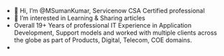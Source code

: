 - 👋 Hi, I’m @MSumanKumar, Servicenow CSA Certified professional
- 👀 I’m interested in Learning & Sharing articles
- Overall 19+ Years of professional IT Experience in Application Development, Support models and worked with multiple clients across the globe as part of Products, Digital, Telecom, COE domains.
- 
 
<!---
MSumanKumar562/MSumanKumar562 is a ✨ special ✨ repository because its `README.md` (this file) appears on your GitHub profile.
You can click the Preview link to take a look at your changes.
--->
